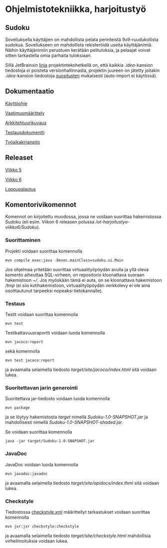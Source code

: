 # Ohjelmistotekniikka, harjoitustyö

## Sudoku

Sovelluksella käyttäjien on mahdollista pelata perinteistä 9x9-ruudukollista sudokua. Sovellukseen on mahdollista rekisteröidä useita käyttäjänimiä. Näihin käyttäjänimiin perustuen kerätään pelituloksia,
ja pelaajat voivat sitten tarkastella omia parhaita tuloksiaan.

Sillä JetBrainsin [linja](https://intellij-support.jetbrains.com/hc/en-us/articles/206544839) projektintekohetkellä on, että kaikkia _.idea_-kansion tiedostoja _ei_ poisteta versionhallinnasta, projektin
juureen on jätetty joitakin _.idea_-kansion tiedostoja [suositusten](https://github.com/github/gitignore/blob/master/Global/JetBrains.gitignore) mukaisesti (auto-import ei käytössä).

## Dokumentaatio

[Käyttöohje](https://github.com/suvithkl/ot-harjoitustyo/blob/master/dokumentaatio/kayttoohje.md)

[Vaatimusmäärittely](https://github.com/suvithkl/ot-harjoitustyo/blob/master/dokumentaatio/vaatimusmaarittely.md)

[Arkkitehtuurikuvaus](https://github.com/suvithkl/ot-harjoitustyo/blob/master/dokumentaatio/arkkitehtuuri.md)

[Testausdokumentti](https://github.com/suvithkl/ot-harjoitustyo/blob/master/dokumentaatio/testaus.md)

[Työaikakirjanpito](https://github.com/suvithkl/ot-harjoitustyo/blob/master/dokumentaatio/tuntikirjanpito.md)

## Releaset

[Viikko 5](https://github.com/suvithkl/ot-harjoitustyo/releases/tag/viikko5)

[Viikko 6](https://github.com/suvithkl/ot-harjoitustyo/releases/tag/viikko6)

[Loppupalautus]()

## Komentorivikomennot

Komennot on kirjoitettu muodossa, jossa ne voidaan suorittaa hakemistossa _Sudoku_ (eli esim. Viikon 6 releasen polussa _/ot-harjoitustyo-viikko6/Sudoku_).

### Suorittaminen

Projekti voidaan suorittaa komennolla
```
mvn compile exec:java -Dexec.mainClass=sudoku.ui.Main
```
Jos ohjelmaa yritetään suorittaa virtuaalityöpöydän avulla ja yllä oleva komento aiheuttaa SQL-virheen, on repositorio kloonattava suoraan hakemistoon _~/_. Jos myöskään tämä ei auta, on se kloonattava hakemistoon _/tmp_ (ei siis kotihakemistoon, virtuaalityöpöydän verkkolevy ei ole aina osoittautunut tarpeeksi nopeaksi tietokannalle).

### Testaus

Testit voidaan suorittaa komennolla
```
mvn test
```

Testikattavuusraportti voidaan luoda komennolla
```
mvn jacoco:report
```
sekä komennolla
```
mvn test jacoco:report
```
ja avaamalla selaimella tiedosto _target/site/jacoco/index.html_ sitä voidaan lukea.

### Suoritettavan jarin generointi

Suoritettava jar-tiedosto voidaan luoda komennolla
```
mvn package
```
ja se löytyy hakemistosta _target_ nimellä _Sudoku-1.0-SNAPSHOT.jar_ ja mahdollisesti nimellä _Sudoku-1.0-SNAPSHOT-shaded.jar_.

Se voidaan suorittaa komennolla
```
java -jar target/Sudoku-1.0-SNAPSHOT.jar
```

### JavaDoc

JavaDoc voidaan luoda komennolla
```
mvn javadoc:javadoc
```
ja avaamalla selaimella tiedosto _target/site/apidocs/index.thml_ sitä voidaan lukea.

### Checkstyle

Tiedostossa [checkstyle.xml](https://github.com/suvithkl/ot-harjoitustyo/blob/master/Sudoku/checkstyle.xml) määrittellyt tarkastukset voidaan suorittaa komennolla
```
mvn jxr:jxr checkstyle:checkstyle
```
ja avaamalla selaimella tiedosto _target/site/checkstyle.html_ mahdollisia virheilmoituksia voidaan lukea.
